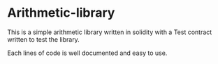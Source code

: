 # Arithmetic-library
This is a simple arithmetic library written in solidity with a Test contract written to test the library.

Each lines of code is well documented and easy to use.
